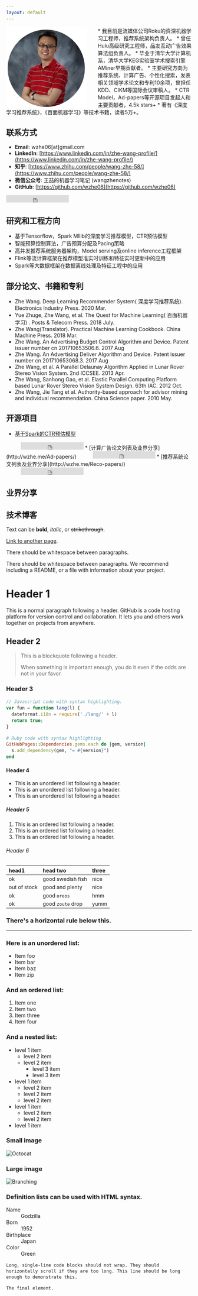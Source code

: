 ```yaml
---
layout: default
---
```

<img height="220" align="left"  style="padding-right:30px;" src="https://raw.githubusercontent.com/wzhe06/wzhe06.github.io/master/wzphoto.png"/>
* 我目前是流媒体公司Roku的资深机器学习工程师，推荐系统架构负责人。
* 曾任Hulu高级研究工程师，品友互动广告效果算法组负责人。
* 毕业于清华大学计算机系，清华大学KEG实验室学术搜索引擎AMiner早期贡献者。
* 主要研究方向为推荐系统、计算广告、个性化搜索，发表相关领域学术论文和专利10余项，曾担任KDD、CIKM等国际会议审稿人。
* CTR Model，Ad-papers等开源项目发起人和主要贡献者，4.5k stars+
* 著有《深度学习推荐系统》，《百面机器学习》等技术书籍，读者5万+。

## 联系方式
* **Email**: wzhe06[at]gmail.com
* **LinkedIn**: [https://www.linkedin.com/in/zhe-wang-profile/](https://www.linkedin.com/in/zhe-wang-profile/)
* **知乎**: [https://www.zhihu.com/people/wang-zhe-58/](https://www.zhihu.com/people/wang-zhe-58/)
* **微信公众号**: 王喆的机器学习笔记 (wangzhenotes)
* **GitHub**: [https://github.com/wzhe06](https://github.com/wzhe06)
<iframe src="https://ghbtns.com/github-btn.html?user=wzhe06&type=follow&count=true" frameborder="0" scrolling="0" width="170px" height="20px" stype="margin-left:40px"></iframe>

## 研究和工程方向
* 基于Tensorflow，Spark Mllib的深度学习推荐模型，CTR预估模型
* 智能预算控制算法，广告预算分配及Pacing策略
* 高并发推荐系统服务器架构，Model serving及online inference工程框架
* Flink等流计算框架在推荐模型准实时训练和特征实时更新中的应用
* Spark等大数据框架在数据离线处理及特征工程中的应用

## 部分论文、书籍和专利
* Zhe Wang. Deep Learning Recommender System( 深度学习推荐系统). Electronics Industry Press. 2020 Mar.
* Yue Zhuge, Zhe Wang, et al. The Quest for Machine Learning( 百面机器学习) . Posts & Telecom Press. 2018 July.
* Zhe Wang(Translator). Practical Machine Learning Cookbook. China Machine Press. 2018 Mar.
* Zhe Wang. An Advertising Budget Control Algorithm and Device. Patent issuer number cn 201710653506.6. 2017 Aug
* Zhe Wang. An Advertising Deliver Algorithm and Device.  Patent issuer number cn 201710653068.3. 2017 Aug
* Zhe Wang, et al. A Parallel Delaunay Algorithm Applied in Lunar Rover Stereo Vision System. 2nd ICCSEE. 2013 Apr.
* Zhe Wang, Sanhong Gao, et al. Elastic Parallel Computing Platform based Lunar Rover Stereo Vision System Design. 63th IAC. 2012 Oct.
* Zhe Wang, Jie Tang et al. Authority-based approach for advisor mining and individual recommendation. China Science paper. 2010 May.

## 开源项目
* [基于Spark的CTR预估模型](http://wzhe.me/CTRmodel/)
<iframe src="https://ghbtns.com/github-btn.html?user=wzhe06&repo=CTRmodel&type=star&count=true" frameborder="0" scrolling="0" width="170px" height="20px" style="padding-bottom:0px;padding-left:40px"></iframe>
* [计算广告论文列表及业界分享](http://wzhe.me/Ad-papers/)
<iframe src="https://ghbtns.com/github-btn.html?user=wzhe06&repo=Ad-papers&type=star&count=true" frameborder="0" scrolling="0" width="170px" height="20px" style="padding-bottom:0px;padding-left:40px"></iframe>
* [推荐系统论文列表及业界分享](http://wzhe.me/Reco-papers/)
<iframe src="https://ghbtns.com/github-btn.html?user=wzhe06&repo=Reco-papers&type=star&count=true" frameborder="0" scrolling="0" width="170px" height="20px" style="padding-bottom:0px;padding-left:40px"></iframe>

## 业界分享

## 技术博客
Text can be **bold**, _italic_, or ~~strikethrough~~.

[Link to another page](./another-page.html).

There should be whitespace between paragraphs.

There should be whitespace between paragraphs. We recommend including a README, or a file with information about your project.

# Header 1

This is a normal paragraph following a header. GitHub is a code hosting platform for version control and collaboration. It lets you and others work together on projects from anywhere.

## Header 2

> This is a blockquote following a header.
>
> When something is important enough, you do it even if the odds are not in your favor.

### Header 3

```js
// Javascript code with syntax highlighting.
var fun = function lang(l) {
  dateformat.i18n = require('./lang/' + l)
  return true;
}
```

```ruby
# Ruby code with syntax highlighting
GitHubPages::Dependencies.gems.each do |gem, version|
  s.add_dependency(gem, "= #{version}")
end
```

#### Header 4

*   This is an unordered list following a header.
*   This is an unordered list following a header.
*   This is an unordered list following a header.

##### Header 5

1.  This is an ordered list following a header.
2.  This is an ordered list following a header.
3.  This is an ordered list following a header.

###### Header 6

| head1        | head two          | three |
|:-------------|:------------------|:------|
| ok           | good swedish fish | nice  |
| out of stock | good and plenty   | nice  |
| ok           | good `oreos`      | hmm   |
| ok           | good `zoute` drop | yumm  |

### There's a horizontal rule below this.

* * *

### Here is an unordered list:

*   Item foo
*   Item bar
*   Item baz
*   Item zip

### And an ordered list:

1.  Item one
1.  Item two
1.  Item three
1.  Item four

### And a nested list:

- level 1 item
  - level 2 item
  - level 2 item
    - level 3 item
    - level 3 item
- level 1 item
  - level 2 item
  - level 2 item
  - level 2 item
- level 1 item
  - level 2 item
  - level 2 item
- level 1 item

### Small image

![Octocat](https://github.githubassets.com/images/icons/emoji/octocat.png)

### Large image

![Branching](https://guides.github.com/activities/hello-world/branching.png)


### Definition lists can be used with HTML syntax.

<dl>
<dt>Name</dt>
<dd>Godzilla</dd>
<dt>Born</dt>
<dd>1952</dd>
<dt>Birthplace</dt>
<dd>Japan</dd>
<dt>Color</dt>
<dd>Green</dd>
</dl>

```
Long, single-line code blocks should not wrap. They should horizontally scroll if they are too long. This line should be long enough to demonstrate this.
```

```
The final element.
```
